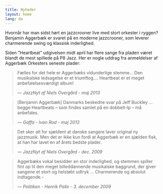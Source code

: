 ```yaml
---
title: Nyheder
layout: home
lang: da
---
```


Hvornår har man sidst hørt en jazzcrooner live med stort orkester i
ryggen? Benjamin Aggerbæk er svaret på en moderne jazzcrooner, som
leverer charmerende swing og klassisk inderlighed.

Siden ”Heartbeat” udgivelsen midt april har flere sange fra pladen
været blandt de mest spillede på P8 Jazz. Her er nogle uddrag fra
anmeldelser af Aggerbæk Orkesters seneste plader:

> Fælles for det hele er Aggerbæks vidunderlige stemme... Den
> musikalske ledsagelse er et triumftog.... Heartbeat er et meget
> anbefalelsesværdigt album!
>
> &mdash; *JazzNyt af Niels Overgård - maj 2013*

> [Benjamin Aggerbæk] Danmarks beskedne svar på Jeff Buckley … begge Heartbeats – som findes samlet på en dobbelt-lp – må anbefales.
>
> &mdash; *Gaffa - Ivan Rod - maj 2013*

> Det sker alt for sjældent at danske sangere laver original ny
> jazzmusik. Men det er ikke kun fordi at Aggerbæk er en sjælden fisk,
> at han har lavet en af årets bedste plader.
>
> &mdash; *JazzNyt af Niels Overgård - dec. 2009*

> Aggerbæks vokal besidder en stor inderlighed, og stemmen spiller
>  fint op til den meget billeddannende musikalske baggrund, der giver
>  sangene et stort og helstøbt udtryk ... Charmerende og absolut
>  indtagende.-
>
>  &mdash; *Politiken - Henrik Palle - 3. december 2009*
